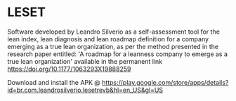 # LESET
Software developed by Leandro Silverio as a self-assessment tool for the lean index, lean diagnosis and lean roadmap definition for a company emerging as a true lean organization, as per the method presented in the research paper entitled: 'A roadmap for a leanness company to emerge as a true lean organization' available in the permanent link https://doi.org/10.1177/1063293X19888259

Download and install the APK @ https://play.google.com/store/apps/details?id=br.com.leandrosilverio.lesetrevb&hl=en_US&gl=US
